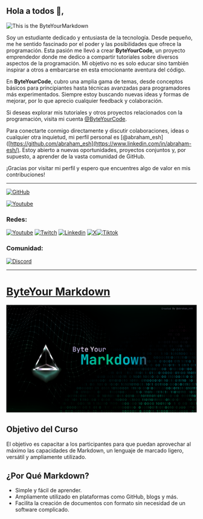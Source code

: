 Hola a todos 👋,
---
![This is the ByteYourMarkdown](https://github.com/A-esh/A-esh/blob/main/Banner%202048x1152.png?raw=true)

Soy un estudiante dedicado y entusiasta de la tecnología. Desde pequeño, me he sentido fascinado por el poder y las posibilidades que ofrece la programación. Esta pasión me llevó a crear **ByteYourCode**, un proyecto emprendedor donde me dedico a compartir tutoriales sobre diversos aspectos de la programación. Mi objetivo no es solo educar sino también inspirar a otros a embarcarse en esta emocionante aventura del código.

En **ByteYourCode**, cubro una amplia gama de temas, desde conceptos básicos para principiantes hasta técnicas avanzadas para programadores más experimentados. Siempre estoy buscando nuevas ideas y formas de mejorar, por lo que aprecio cualquier feedback y colaboración.

Si deseas explorar mis tutoriales y otros proyectos relacionados con la programación, visita mi cuenta [@ByteYourCode]([https://github.com/ByteYourCode](https://www.youtube.com/channel/UCSki3rWVSXcFRTKYY9F0wjQ)). 

Para conectarte conmigo directamente y discutir colaboraciones, ideas o cualquier otra inquietud, mi perfil personal es [@abraham_esh]([https://github.com/abraham_esh](https://www.linkedin.com/in/abraham-esh/). Estoy abierto a nuevas oportunidades, proyectos conjuntos y, por supuesto, a aprender de la vasta comunidad de GitHub.

¡Gracias por visitar mi perfil y espero que encuentres algo de valor en mis contribuciones!

---
[![GitHub](https://img.shields.io/badge/GitHub-Mi_perfil-5B47ED?style=for-the-badge&logo=github&logoColor=white&labelColor=101010)](https://github.com/A-esh)

[![Youtube](https://img.shields.io/badge/Youtube_Programación-Byte_Your_Code-FF0000?style=for-the-badge&logo=youtube&logoColor=white&labelColor=101010)](https://www.youtube.com/channel/UCSki3rWVSXcFRTKYY9F0wjQ)

### Redes:
[![Youtube](https://img.shields.io/badge/Youtube_Personal-abraham_esh-FF0000?style=for-the-badge&logo=youtube&logoColor=white&labelColor=101010)](https://www.youtube.com/channel/UCSH1XcdzydJAUu388EhaQwA) [![Twitch](https://img.shields.io/badge/Twitch-Directos-9146FF?style=for-the-badge&logo=twitch&logoColor=white&labelColor=101010)](https://twitch.com/abraham_esh) [![Linkedin](https://img.shields.io/badge/Linkedin-Perfil_Profesional-2867B2?style=for-the-badge&logo=linkedin&logoColor=white&labelColor=101010)](https://www.linkedin.com/in/abraham-esh/) [![X](https://img.shields.io/badge/Twitter-X-000000?style=for-the-badge&logo=x&logoColor=white&labelColor=101010)](https://twitter.com/abraham_esh)[![Tiktok](https://img.shields.io/badge/TikTok-Tutoriales%20rapidos-ff0050?style=for-the-badge&logo=tiktok&logoColor=white&labelColor=000000)](https://www.tiktok.com/@abraham_esh)

### Comunidad:
[![Discord](https://img.shields.io/badge/Discord-Canal_de_la_comunidad-5865F2?style=for-the-badge&logo=discord&logoColor=white&labelColor=101010)](https://discord.gg/eh7BFDB)

---

# [ByteYour Markdown](https://github.com/A-esh/Byte-your-Markdown)
[![This is the ByteYourMarkdown](https://github.com/A-esh/Byte-your-Markdown/blob/main/Resource/Markdown%20Banner.png?raw=true)](https://github.com/A-esh/Byte-your-Markdown)

## Objetivo del Curso
El objetivo es capacitar a los participantes para que puedan aprovechar al máximo las capacidades de Markdown, un lenguaje de marcado ligero, versátil y ampliamente utilizado.

## ¿Por Qué Markdown?
- Simple y fácil de aprender.
- Ampliamente utilizado en plataformas como GitHub, blogs y más.
- Facilita la creación de documentos con formato sin necesidad de un software complicado.

<!---
A-esh/A-esh is a ✨ special ✨ repository because its `README.md` (this file) appears on your GitHub profile.
You can click the Preview link to take a look at your changes.
--->
